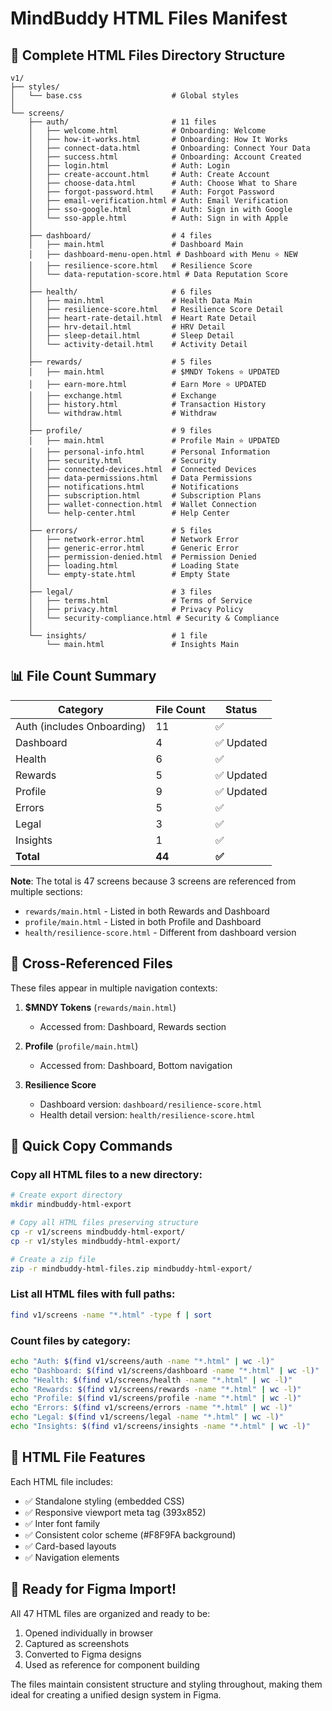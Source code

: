 # MindBuddy HTML Files Manifest

## 📁 Complete HTML Files Directory Structure

```
v1/
├── styles/
│   └── base.css                    # Global styles
│
└── screens/
    ├── auth/                       # 11 files
    │   ├── welcome.html            # Onboarding: Welcome
    │   ├── how-it-works.html       # Onboarding: How It Works
    │   ├── connect-data.html       # Onboarding: Connect Your Data
    │   ├── success.html            # Onboarding: Account Created
    │   ├── login.html              # Auth: Login
    │   ├── create-account.html     # Auth: Create Account
    │   ├── choose-data.html        # Auth: Choose What to Share
    │   ├── forgot-password.html    # Auth: Forgot Password
    │   ├── email-verification.html # Auth: Email Verification
    │   ├── sso-google.html         # Auth: Sign in with Google
    │   └── sso-apple.html          # Auth: Sign in with Apple
    │
    ├── dashboard/                  # 4 files
    │   ├── main.html               # Dashboard Main
    │   ├── dashboard-menu-open.html # Dashboard with Menu ⭐ NEW
    │   ├── resilience-score.html   # Resilience Score
    │   └── data-reputation-score.html # Data Reputation Score
    │
    ├── health/                     # 6 files
    │   ├── main.html               # Health Data Main
    │   ├── resilience-score.html   # Resilience Score Detail
    │   ├── heart-rate-detail.html  # Heart Rate Detail
    │   ├── hrv-detail.html         # HRV Detail
    │   ├── sleep-detail.html       # Sleep Detail
    │   └── activity-detail.html    # Activity Detail
    │
    ├── rewards/                    # 5 files
    │   ├── main.html               # $MNDY Tokens ⭐ UPDATED
    │   ├── earn-more.html          # Earn More ⭐ UPDATED
    │   ├── exchange.html           # Exchange
    │   ├── history.html            # Transaction History
    │   └── withdraw.html           # Withdraw
    │
    ├── profile/                    # 9 files
    │   ├── main.html               # Profile Main ⭐ UPDATED
    │   ├── personal-info.html      # Personal Information
    │   ├── security.html           # Security
    │   ├── connected-devices.html  # Connected Devices
    │   ├── data-permissions.html   # Data Permissions
    │   ├── notifications.html      # Notifications
    │   ├── subscription.html       # Subscription Plans
    │   ├── wallet-connection.html  # Wallet Connection
    │   └── help-center.html        # Help Center
    │
    ├── errors/                     # 5 files
    │   ├── network-error.html      # Network Error
    │   ├── generic-error.html      # Generic Error
    │   ├── permission-denied.html  # Permission Denied
    │   ├── loading.html            # Loading State
    │   └── empty-state.html        # Empty State
    │
    ├── legal/                      # 3 files
    │   ├── terms.html              # Terms of Service
    │   ├── privacy.html            # Privacy Policy
    │   └── security-compliance.html # Security & Compliance
    │
    └── insights/                   # 1 file
        └── main.html               # Insights Main
```

## 📊 File Count Summary

| Category | File Count | Status |
|----------|------------|---------|
| Auth (includes Onboarding) | 11 | ✅ |
| Dashboard | 4 | ✅ Updated |
| Health | 6 | ✅ |
| Rewards | 5 | ✅ Updated |
| Profile | 9 | ✅ Updated |
| Errors | 5 | ✅ |
| Legal | 3 | ✅ |
| Insights | 1 | ✅ |
| **Total** | **44** | **✅** |

**Note**: The total is 47 screens because 3 screens are referenced from multiple sections:
- `rewards/main.html` - Listed in both Rewards and Dashboard
- `profile/main.html` - Listed in both Profile and Dashboard  
- `health/resilience-score.html` - Different from dashboard version

## 🔗 Cross-Referenced Files

These files appear in multiple navigation contexts:

1. **$MNDY Tokens** (`rewards/main.html`)
   - Accessed from: Dashboard, Rewards section
   
2. **Profile** (`profile/main.html`)
   - Accessed from: Dashboard, Bottom navigation

3. **Resilience Score**
   - Dashboard version: `dashboard/resilience-score.html`
   - Health detail version: `health/resilience-score.html`

## 📝 Quick Copy Commands

### Copy all HTML files to a new directory:
```bash
# Create export directory
mkdir mindbuddy-html-export

# Copy all HTML files preserving structure
cp -r v1/screens mindbuddy-html-export/
cp -r v1/styles mindbuddy-html-export/

# Create a zip file
zip -r mindbuddy-html-files.zip mindbuddy-html-export/
```

### List all HTML files with full paths:
```bash
find v1/screens -name "*.html" -type f | sort
```

### Count files by category:
```bash
echo "Auth: $(find v1/screens/auth -name "*.html" | wc -l)"
echo "Dashboard: $(find v1/screens/dashboard -name "*.html" | wc -l)"
echo "Health: $(find v1/screens/health -name "*.html" | wc -l)"
echo "Rewards: $(find v1/screens/rewards -name "*.html" | wc -l)"
echo "Profile: $(find v1/screens/profile -name "*.html" | wc -l)"
echo "Errors: $(find v1/screens/errors -name "*.html" | wc -l)"
echo "Legal: $(find v1/screens/legal -name "*.html" | wc -l)"
echo "Insights: $(find v1/screens/insights -name "*.html" | wc -l)"
```

## 🎯 HTML File Features

Each HTML file includes:
- ✅ Standalone styling (embedded CSS)
- ✅ Responsive viewport meta tag (393x852)
- ✅ Inter font family
- ✅ Consistent color scheme (#F8F9FA background)
- ✅ Card-based layouts
- ✅ Navigation elements

## 🚀 Ready for Figma Import!

All 47 HTML files are organized and ready to be:
1. Opened individually in browser
2. Captured as screenshots
3. Converted to Figma designs
4. Used as reference for component building

The files maintain consistent structure and styling throughout, making them ideal for creating a unified design system in Figma.